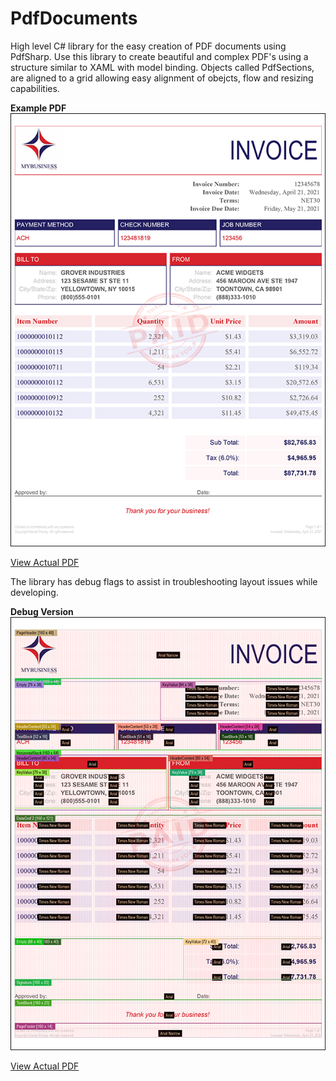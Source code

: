 # PdfDocuments
High level C# library for the easy creation of PDF documents using PdfSharp. Use this library to create beautiful and complex PDF's using a structure similar to XAML with model binding. Objects called PdfSections, are aligned to a grid allowing easy alignment of obejcts, flow and resizing capabilities.

**Example PDF**
![](https://github.com/porrey/PdfDocuments/raw/main/Images/Invoice-%5B12345678%5D.png)

[View Actual PDF](https://github.com/porrey/PdfDocuments/raw/main/Images/Invoice-%5B12345678%5D.pdf)

The library has debug flags to assist in troubleshooting layout issues while developing.

**Debug Version**
![](https://github.com/porrey/PdfDocuments/raw/main/Images/Invoice-%5B12345678%5D-Debug.png)

[View Actual PDF](https://github.com/porrey/PdfDocuments/raw/main/Images/Invoice-%5B12345678%5D-Debug.pdf)


